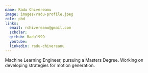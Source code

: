```yaml
---
name: Radu Chivereanu
image: images/radu-profile.jpeg
role: phd
links:
  email: rchivereanu@gmail.com
  scholar:
  github: Radu1999  
  youtube: 
  linkedin: radu-chivereanu
---
```

Machine Learning Engineer, pursuing a Masters Degree. Working on developing strategies for motion generation.
